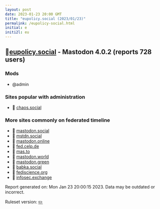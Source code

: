 ```yaml
---
layout: post
date: 2023-01-23 20:00 GMT
title: "eupolicy.social (2023/01/23)"
permalink: /eupolicy-social.html
initial: e
initi2l: eu
---
```


## 🐘[eupolicy.social](https://eupolicy.social) - Mastodon 4.0.2 (reports 728 users)

### Mods
 * @admin

### Sites popular with administration

* 🐘 [chaos.social](/chaos-social.html)

### More sites commonly on federated timeline

* 🐘 [mastodon.social](/mastodon-social.html)
* 🐘 [mstdn.social](/mstdn-social.html)
* 🐘 [mastodon.online](/mastodon-online.html)
* 🐘 [fed.celp.de](/fed-celp-de.html)
* 🐘 [mas.to](/mas-to.html)
* 🐘 [mastodon.world](/mastodon-world.html)
* 🐘 [mastodon.green](/mastodon-green.html)
* 🐘 [babka.social](/babka-social.html)
* 🐘 [fediscience.org](/fediscience-org.html)
* 🐘 [infosec.exchange](/infosec-exchange.html)

Report generated on: Mon Jan 23 20:00:15 2023. Data may be outdated or incorrect.

Ruleset version: [✏️](/version-pencil)
